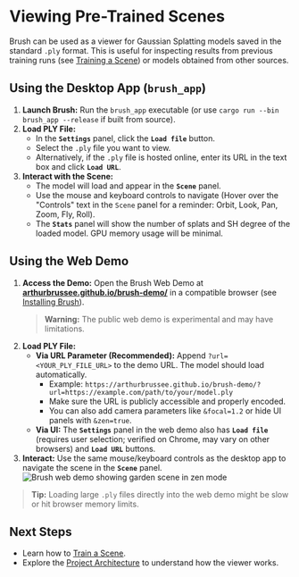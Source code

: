 # Viewing Pre-Trained Scenes

Brush can be used as a viewer for Gaussian Splatting models saved in the standard `.ply` format. This is useful for inspecting results from previous training runs (see [Training a Scene](./training-a-scene.md)) or models obtained from other sources.

## Using the Desktop App (`brush_app`)

1.  **Launch Brush:** Run the `brush_app` executable (or use `cargo run --bin brush_app --release` if built from source).
2.  **Load PLY File:**
    *   In the **`Settings`** panel, click the **`Load file`** button.
    *   Select the `.ply` file you want to view.
    *   Alternatively, if the `.ply` file is hosted online, enter its URL in the text box and click **`Load URL`**.
3.  **Interact with the Scene:**
    *   The model will load and appear in the **`Scene`** panel.
    *   Use the mouse and keyboard controls to navigate (Hover over the "Controls" text in the `Scene` panel for a reminder: Orbit, Look, Pan, Zoom, Fly, Roll).
    *   The **`Stats`** panel will show the number of splats and SH degree of the loaded model. GPU memory usage will be minimal.

## Using the Web Demo

1.  **Access the Demo:** Open the Brush Web Demo at [**arthurbrussee.github.io/brush-demo/**](https://arthurbrussee.github.io/brush-demo/) in a compatible browser (see [Installing Brush](./installing-brush.md#web-demo)).
    > **Warning:** The public web demo is experimental and may have limitations.
2.  **Load PLY File:**
    *   **Via URL Parameter (Recommended):** Append `?url=<YOUR_PLY_FILE_URL>` to the demo URL. The model should load automatically.
        *   Example: `https://arthurbrussee.github.io/brush-demo/?url=https://example.com/path/to/your/model.ply`
        *   Make sure the URL is publicly accessible and properly encoded.
        *   You can also add camera parameters like `&focal=1.2` or hide UI panels with `&zen=true`.
    *   **Via UI:** The **`Settings`** panel in the web demo also has **`Load file`** (requires user selection; verified on Chrome, may vary on other browsers) and **`Load URL`** buttons. <!-- Resolved: Verified on Chrome, leaving note for other browsers -->
3.  **Interact:** Use the same mouse/keyboard controls as the desktop app to navigate the scene in the **`Scene`** panel.
    ![Brush web demo showing garden scene in zen mode](../media/Brush_demo_pretrained_garden%20_scene.png)

> **Tip:** Loading large `.ply` files directly into the web demo might be slow or hit browser memory limits.

## Next Steps

*   Learn how to [Train a Scene](./training-a-scene.md).
*   Explore the [Project Architecture](../development/architecture.md) to understand how the viewer works. 